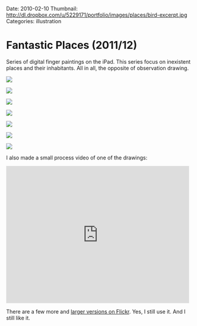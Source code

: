 Date: 2010-02-10
Thumbnail: http://dl.dropbox.com/u/5229171/portfolio/images/places/bird-excerpt.jpg
Categories: illustration 


# Fantastic Places (2011/12)

Series of digital finger paintings on the iPad. This series focus on inexistent places and their inhabitants. All in all, the opposite of observation drawing.

![](http://dl.dropbox.com/u/5229171/portfolio/images/places/dream.jpg)

![](http://dl.dropbox.com/u/5229171/portfolio/images/places/bird.jpg)

![](http://dl.dropbox.com/u/5229171/portfolio/images/places/summer.jpg)

![](http://dl.dropbox.com/u/5229171/portfolio/images/places/impossibles.jpg)

![](http://dl.dropbox.com/u/5229171/portfolio/images/places/fab.jpg)

![](http://dl.dropbox.com/u/5229171/portfolio/images/places/medusa.jpg)

![](http://dl.dropbox.com/u/5229171/portfolio/images/places/dude.jpg)


I also made a small process video of one of the drawings:  

<iframe src="http://player.vimeo.com/video/25840610" width="493" height="369" frameborder="0" webkitAllowFullScreen mozallowfullscreen allowFullScreen></iframe>

There are a few more and [larger versions on Flickr](http://www.flickr.com/photos/guimachiavelli/sets/72157627462839713/). Yes, I still use it. And I still like it.
